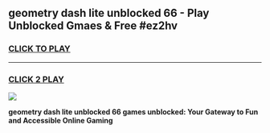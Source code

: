 
## geometry dash lite unblocked 66 - Play Unblocked Gmaes & Free #ez2hv
<h3>
<a href="https://news.freeplayer.one?title=geometry_dash_lite_unblocked_66&ref=24F">CLICK TO PLAY</a></h3>
<hr>

<h3>
<a href="https://news.freeplayer.one?title=geometry_dash_lite_unblocked_66&ref=24F">CLICK 2 PLAY</a>
  
</h3>

<a href="https://news.freeplayer.one?title=geometry_dash_lite_unblocked_66&ref=24F/"><img src="https://clearcache.store/games.png"></a>


**geometry dash lite unblocked 66 games unblocked: Your Gateway to Fun and Accessible Online Gaming**
